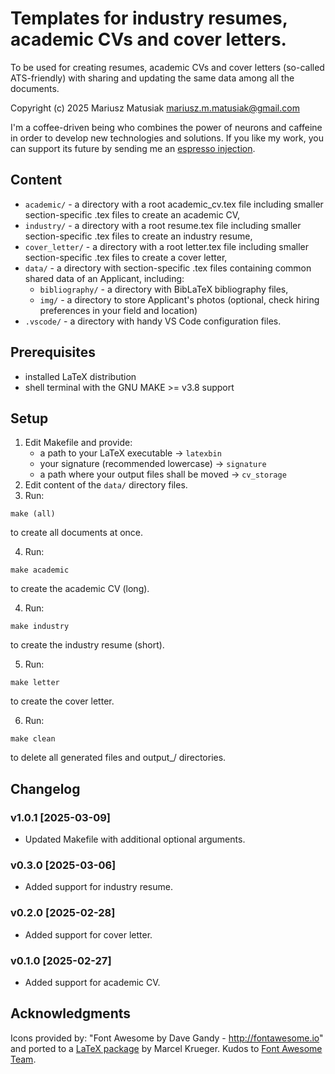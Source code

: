 # Templates for industry resumes, academic CVs and cover letters.

To be used for creating resumes, academic CVs and cover letters (so-called ATS-friendly) with sharing and updating the same data among all the documents.

Copyright (c) 2025 Mariusz Matusiak <mariusz.m.matusiak@gmail.com>

I'm a coffee-driven being who combines the power of neurons and caffeine in order to develop new technologies and solutions.
If you like my work, you can support its future by sending me an [espresso injection](https://paypal.me/MMatk).

## Content

- `academic/` - a directory with a root academic_cv.tex file including smaller section-specific .tex files to create an academic CV,
- `industry/` - a directory with a root resume.tex file including smaller section-specific .tex files to create an industry resume,
- `cover_letter/` - a directory with a root letter.tex file including smaller section-specific .tex files to create a cover letter,
- `data/` - a directory with section-specific .tex files containing common shared data of an Applicant, including:
    - `bibliography/` - a directory with BibLaTeX bibliography files,
    - `img/` - a directory to store Applicant's photos (optional, check hiring preferences in your field and location)
- `.vscode/` - a directory with handy VS Code configuration files.

## Prerequisites

- installed LaTeX distribution
- shell terminal with the GNU MAKE >= v3.8 support

## Setup

1. Edit Makefile and provide:
    - a path to your LaTeX executable -> `latexbin`
    - your signature (recommended lowercase) -> `signature`
    - a path where your output files shall be moved -> `cv_storage`
2. Edit content of the `data/` directory files.
3. Run:
```shell
make (all)
```
to create all documents at once.

4. Run:
```shell
make academic
``` 
to create the academic CV (long).

4. Run:
```shell
make industry
``` 
to create the industry resume (short).

5. Run:
```shell
make letter
``` 
to create the cover letter.

6. Run:
```shell
make clean
```
to delete all generated files and output_/ directories.

## Changelog

### v1.0.1 [2025-03-09]
- Updated Makefile with additional optional arguments.
### v0.3.0 [2025-03-06]
- Added support for industry resume. 
### v0.2.0 [2025-02-28]
- Added support for cover letter. 
### v0.1.0 [2025-02-27]
- Added support for academic CV. 

## Acknowledgments

Icons provided by: "Font Awesome by Dave Gandy - http://fontawesome.io" and ported to a [LaTeX package](https://ctan.org/pkg/fontawesome5) by Marcel Krueger. Kudos to [Font Awesome Team](https://github.com/orgs/FortAwesome/people).
